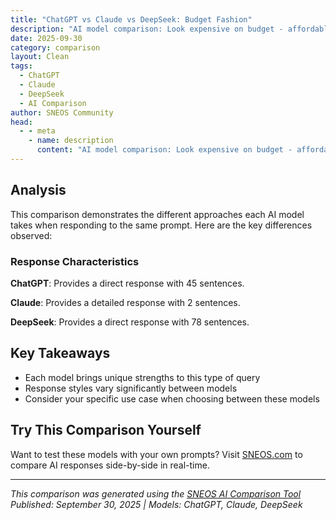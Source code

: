 ```yaml
---
title: "ChatGPT vs Claude vs DeepSeek: Budget Fashion"
description: "AI model comparison: Look expensive on budget - affordable fashion tips and tricks..."
date: 2025-09-30
category: comparison
layout: Clean
tags:
  - ChatGPT
  - Claude
  - DeepSeek
  - AI Comparison
author: SNEOS Community
head:
  - - meta
    - name: description
      content: "AI model comparison: Look expensive on budget - affordable fashion tips and tricks..."
---
```


<ChatComparison
  title="ChatGPT vs Claude vs DeepSeek: Budget Fashion"
  prompt="Look expensive on budget - affordable fashion tips and tricks"
  :responses='{
    "ChatGPT": "Absolutely! Looking expensive doesn\u2019t mean spending a fortune. Here are some affordable fashion tips and tricks to help you achieve a chic, polished look on a budget:\n\n### 1. **Invest in Timeless Basics**\n- Classic pieces like a well-fitted white shirt, black blazer, tailored trousers, and simple dresses never go out of style.\n- These items can be mixed and matched for many looks.\n- Look for good quality fabrics even on a budget (cotton, linen, wool blends).\n\n### 2. **Focus on Fit**\n- No matter how much or little you spend, clothes that fit well instantly look more expensive.\n- Tailoring can make a big difference\u2014get cheap or thrifted items altered for a perfect fit.\n\n### 3. **Neutral Color Palette**\n- Stick with neutral colors like black, white, beige, navy, and gray.\n- These colors look elegant and are easy to pair.\n- Bright colors and busy patterns can sometimes look less polished.\n\n### 4. **Minimal and Elegant Accessories**\n- Choose simple, classic accessories\u2014like a structured handbag, thin belts, and delicate jewelry.\n- Gold or silver tone jewelry looks sophisticated; avoid anything too flashy or bulky.\n- Invest in one or two statement pieces that can elevate your outfit.\n\n### 5. **Quality Over Quantity**\n- It\u2019s better to have fewer, higher-quality items than a closet full of cheap, quickly worn-out clothes.\n- Look for sales in stores known for quality or shop off-season.\n\n### 6. **Keep Shoes Clean and Polished**\n- Clean shoes can transform the look of any outfit.\n- Opt for classic styles like loafers, ballet flats, ankle boots, or simple pumps.\n- Avoid overly trendy or worn-out shoes.\n\n### 7. **Choose Simple Designs and Avoid Loud Logos**\n- Clothing without large logos or graphics looks more refined.\n- Simple lines and minimalistic design often seem more luxurious.\n\n### 8. **Layer Smartly**\n- Layering adds depth and polish.\n- Add a blazer, long cardigan, or sleek trench coat to upgrade basics.\n- Look for affordable structured outerwear.\n\n### 9. **Use Scarves and Sunglasses**\n- A quality scarf or pair of stylish sunglasses can add a luxe touch.\n- Opt for materials like silk or soft cotton blends for scarves.\n\n### 10. **Thrifting and Vintage Shopping**\n- You can find unique, quality items at thrift and vintage stores.\n- Look for classic brands and timeless pieces at a fraction of the original price.\n- Always check the condition before purchasing.\n\n### 11. **Grooming and Confidence**\n- Well-groomed hair and skin elevate your overall look.\n- Confidence is key\u2014wear your outfit with poise.\n\n---\n\n**Bonus Tips:**\n\n- Avoid overly trendy pieces that look cheap or go out of style quickly.\n- A monochrome outfit (all one color) often looks sophisticated.\n- Keep nails clean and, if possible, manicured\u2014even a simple nude polish.\n\nBy focusing on these affordable strategies, you can build a wardrobe that looks polished, chic, and expensive without overspending!",
    "Claude": "# Look Expensive on a Budget: Style Tips \u0026 Tricks\n\n## **Investment Mindset**\n- Buy fewer, higher-quality pieces rather than many cheap items\n- Focus on cost-per-wear rather than upfront price\n- Choose timeless styles over trendy pieces\n\n## **Shopping Strategies**\n\n### **Where to Shop Smart**\n- **Thrift stores** and consignment shops\n- **Outlet malls** and end-of-season sales\n- **Online secondhand** (Poshmark, Vestiaire Collective, TheRealReal)\n- **Fast fashion dupes** of designer pieces\n- **Department store sales** and clearance sections\n\n### **When to Shop**\n- End of season clearances\n- Black Friday/Cyber Monday\n- Post-holiday sales\n- Mid-week for online deals\n\n## **Key Pieces That Look Expensive**\n\n### **Wardrobe Essentials**\n- **Blazer** - instantly elevates any outfit\n- **White button-down shirt** - crisp and classic\n- **Well-fitted jeans** in dark wash\n- **Little black dress** - versatile and timeless\n- **Trench coat** - sophisticated outerwear\n- **Quality knit sweater** in neutral colors\n\n### **Accessories That Upgrade**\n- **Structured handbag** in leather or leather-look\n- **Classic watch** or simple jewelry\n- **Quality belt** in black or brown leather\n- **Silk or satin scarf**\n- **Good sunglasses** with classic frames\n\n## **Styling Tricks**\n\n### **Fit is Everything**\n- Get items tailored (often costs $10-30)\n- Know your measurements\n- Choose pieces that skim your body rather than cling\n- Ensure proper shoulder fit on jackets/blazers\n\n### **Color Coordination**\n- Stick to **neutral palettes** (black, white, gray, beige, navy)\n- Use the **\u0022Rule of 3\u0022** - max 3 colors per outfit\n- **Monochromatic looks** appear more expensive\n- Add **one pop of color** as an accent\n\n### **Fabric Choices**\n- Avoid overly shiny or cheap-looking materials\n- Look for **cotton blends, wool, or good synthetics**\n- **Avoid visible logos** or branding\n- Choose **structured fabrics** that hold their shape\n\n## **Grooming \u0026 Finishing Touches**\n\n### **Personal Care**\n- **Well-maintained hair** (even simple styles look good when healthy)\n- **Clean, manicured nails**\n- **Good posture** and confidence\n- **Proper undergarments** that create smooth lines\n\n### **Details Matter**\n- **Iron or steam clothes** before wearing\n- **Remove pills** from sweaters and fabrics\n- **Match metals** in jewelry and accessories\n- **Keep shoes clean** and in good repair\n\n## **Budget-Friendly Dupes**\n\n### **Designer Inspired Pieces**\n- **Quilted bags** instead of Chanel\n- **Trench coats** instead of Burberry\n- **Pointed toe flats** instead of designer brands\n- **Structured blazers** instead of high-end versions\n\n## **DIY Upgrades**\n- **Replace cheap buttons** with better quality ones\n- **Add a belt** to shapeless dresses\n- **Layer pieces** to create depth and interest\n- **Mix textures** (smooth with textured fabrics)\n\n## **Common Mistakes to Avoid**\n- Wearing clothes that don\u0027t fit properly\n- Choosing pieces with obvious branding\n- Neglecting shoes and accessories\n- Wearing wrinkled or damaged items\n- Over-accessorizing\n\n## **Long-term Strategy**\n- Build a **capsule wardrobe** of versatile pieces\n- **Care for items properly** to extend their life\n- **Sell items** you no longer wear to fund new purchases\n- **Follow the one-in-one-out rule** to avoid clutter\n\n**Remember:** Confidence is your best accessory. When you feel good in what you\u0027re wearing, it shows\u2014regardless of the price tag!",
    "DeepSeek": "Of course! Looking expensive on a budget is all about strategy, not spending. It\u0027s about making intentional choices that signal quality and sophistication.\n\nHere are the ultimate affordable fashion tips and tricks to make you look polished and expensive.\n\n### The Golden Rule: Mindset Over Money\nShift your thinking from \u0022What\u0027s trendy?\u0022 to **\u0022What looks high-quality?\u0022** and **\u0022What fits me perfectly?\u0022** An expensive-looking wardrobe is built on a foundation of fit, fabric, and a cohesive color palette.\n\n---\n\n### 1. Master the Art of the Fit\nThis is the **#1 most important rule**. Ill-fitting clothes, no matter how expensive, look cheap.\n\n*   **Find a Tailor:** This is the best-kept secret. A $30 pair of thrifted trousers can look like they\u0027re from a designer boutique after a $15 tailoring job. Focus on hemming pants, taking in waists, and shortening sleeves.\n*   **Know Your Key Alterations:** Learn what a good fit looks like for you.\n    *   **Shoulders:** Seams should sit right on the edge of your shoulder.\n    *   **Pants:** A slight break at the shoe, no pooling fabric.\n    *   **Dresses/Shirts:** No pulling across the chest or back.\n\n### 2. Build a Cohesive, Neutral Color Palette\nExpensive-looking outfits often rely on a sophisticated color story.\n\n*   **The Core Neutrals:** Build your wardrobe around colors like black, white, navy, beige, camel, grey, and olive green. These colors mix and match effortlessly and are perceived as more luxurious.\n*   **Monochromatic Magic:** Wearing different shades of the same color (e.g., cream trousers, a beige sweater, and a tan coat) is an instant hack for looking chic and put-together.\n*   **Use Color as an Accent:** Introduce color through accessories (a silk scarf, a handbag) or a single statement piece, keeping the base neutral.\n\n### 3. Fabric is Everything\nThe material of your clothing is a dead giveaway. Train your eye (and hands) to spot quality.\n\n*   **Fabrics to Favor:**\n    *   **Natural Fibers:** 100% Cotton, Linen, Wool, and Silk. They breathe better, drape better, and last longer.\n    *   **Quality Blends:** Look for blends where natural fibers are the primary material (e.g., a wool-cashmere blend, a cotton-lycra blend for stretch).\n*   **Fabrics to Avoid:**\n    *   **Cheap Polyester:** It often looks shiny, doesn\u0027t breathe, and can be prone to static and pilling. If you buy it, make sure it\u0027s a matte, thick weave.\n    *   **Acrylic:** Often used as a cheap wool substitute, it can look fuzzy and pill easily.\n\n### 4. Strategic Shopping \u0026 Thrifting\nBe a hunter, not a gatherer.\n\n*   **Thrift and Consign:** This is where you can find incredible quality for a fraction of the price. Look for natural fibers and well-made brands.\n*   **The \u0022Cost Per Wear\u0022 Mentality:** Instead of buying 5 cheap, trendy tops, invest in one high-quality, versatile staple you\u0027ll wear for years. A classic trench coat, a good pair of jeans, or leather boots are worth the splurge.\n*   **Wait for Sales:** Never buy \u0022fast fashion\u0022 at full price. Most major retailers have predictable sale cycles.\n*   **Check the Men\u0027s Section:** For basics like t-shirts, sweaters, and jackets, the men\u0027s section often has better fabric quality and simpler, more classic designs.\n\n### 5. The Devil is in the Details\nIt\u0027s the small things that create a polished overall impression.\n\n*   **Iron or Steam Your Clothes:** Wrinkles are the enemy of a polished look. A $20 handheld steamer is a life-changing investment.\n*   **Maintain Your Shoes:** Keep them clean and polished. Scuffed heels and dirty soles can ruin an entire outfit.\n*   **Remove Loose Threads and Pet Hair:** Use a lint roller or a fabric shaver to remove pills from sweaters.\n*   **Button Your Buttons Correctly:** On a suit jacket or blazer, the bottom button is *always* left undone.\n\n### 6. Accessorize Intelligently\nAccessories are the exclamation point of your outfit.\n\n*   **Less is More:** Choose one or two key pieces rather than piling everything on.\n*   **The Bag:** A structured, clean-lined handbag in a neutral leather (or high-quality vegan leather) looks more expensive than a slouchy, logo-covered bag.\n*   **Shoes:** Opt for classic, well-maintained silhouettes like a pointed-toe flat, a sleek loafer, or a simple pump. Avoid overly trendy, chunky, or worn-out shoes.\n*   **Jewelry:** Delicate, minimalist jewelry in gold or silver tones (even if it\u0027s plated) looks more elevated than large, costume-style pieces. A simple watch is a timeless addition.\n\n### 7. Build a Capsule Wardrobe\nA small collection of versatile, interchangeable items is the key to effortless style.\n\n**Your Budget-Friendly Capsule Staples:**\n\n*   **2-3 High-Quality T-Shirts:** In black, white, and grey. Look for a good weight and a flattering neckline.\n*   **A Classic Blazer:** In navy or black. It instantly elevates jeans and a t-shirt.\n*   **Well-Fitting Denim:** A dark wash, with no rips or excessive distressing.\n*   **A Trench Coat or Wool-Blend Coat:** A timeless outerwear piece.\n*   **A Silk or Silk-Look Blouse:** The drape and slight sheen instantly look luxurious.\n*   **Trousers:** A pair of tailored trousers in a neutral color (e.g., black, beige, or plaid).\n*   **A Leather Bag \u0026 Shoes:** One of each in a classic style and neutral color.\n\n### Final Trick: Confidence is Your Best Accessory\nPosture, a smile, and the way you carry yourself are the ultimate markers of \u0022expensive.\u0022 Wear your clothes; don\u0027t let them wear you. When you feel put-together and confident, you project an image of success, no matter what the price tag says."
  }'
  published-date="22:46"
/>

## Analysis

This comparison demonstrates the different approaches each AI model takes when responding to the same prompt. Here are the key differences observed:

### Response Characteristics

**ChatGPT**: Provides a direct response with 45 sentences. 

**Claude**: Provides a detailed response with 2 sentences. 

**DeepSeek**: Provides a direct response with 78 sentences. 

## Key Takeaways

- Each model brings unique strengths to this type of query
- Response styles vary significantly between models
- Consider your specific use case when choosing between these models

## Try This Comparison Yourself

Want to test these models with your own prompts? Visit [SNEOS.com](https://sneos.com) to compare AI responses side-by-side in real-time.

---

*This comparison was generated using the [SNEOS AI Comparison Tool](https://sneos.com)*
*Published: September 30, 2025 | Models: ChatGPT, Claude, DeepSeek*
